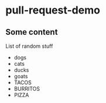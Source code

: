 # pull-request-demo

## Some content

List of random stuff

- dogs
- cats
- ducks
- goats
- TACOS
- BURRITOS
- PIZZA
